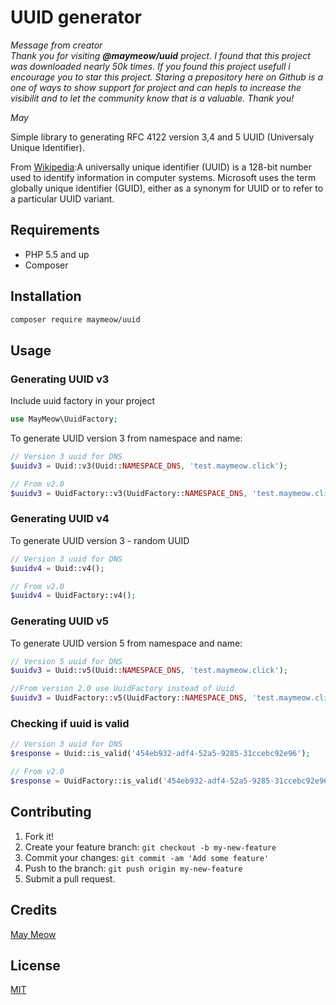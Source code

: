 # UUID generator

*Message from creator* <br />
*Thank you for visiting **@maymeow/uuid** project. I found that this project was downloaded nearly 50k times. If you found this project usefull i encourage you to star this project. Staring a prepository here on Github is a one of ways to show support for project and can hepls to increase the visibilit and to let the community know that is a valuable. Thank you!*

*May*

Simple library to generating RFC 4122 version 3,4 and 5 UUID (Universaly Unique Identifier).

From [Wikipedia](https://en.wikipedia.org/wiki/Universally_unique_identifier):A universally unique identifier (UUID) is a 128-bit number used to identify information in computer systems. Microsoft uses the term globally unique identifier (GUID), either as a synonym for UUID or to refer to a particular UUID variant.

## Requirements

* PHP 5.5 and up
* Composer

## Installation

```bash
composer require maymeow/uuid
```

## Usage

### Generating UUID v3

Include uuid factory in your project

```php
use MayMeow\UuidFactory;
```

To generate UUID version 3 from namespace and name:

```php
// Version 3 uuid for DNS
$uuidv3 = Uuid::v3(Uuid::NAMESPACE_DNS, 'test.maymeow.click');

// From v2.0
$uuidv3 = UuidFactory::v3(UuidFactory::NAMESPACE_DNS, 'test.maymeow.click');
```

### Generating UUID v4

To generate UUID version 3 - random UUID

```php
// Version 3 uuid for DNS
$uuidv4 = Uuid::v4();

// From v2.0
$uuidv4 = UuidFactory::v4();
```

### Generating UUID v5

To generate UUID version 5 from namespace and name:

```php
// Version 5 uuid for DNS
$uuidv3 = Uuid::v5(Uuid::NAMESPACE_DNS, 'test.maymeow.click');

//From version 2.0 use UuidFactory instead of Uuid
$uuidv3 = UuidFactory::v5(UuidFactory::NAMESPACE_DNS, 'test.maymeow.click');
```

### Checking if uuid is valid

```php
// Version 3 uuid for DNS
$response = Uuid::is_valid('454eb932-adf4-52a5-9285-31ccebc92e96');

// From v2.0
$response = UuidFactory::is_valid('454eb932-adf4-52a5-9285-31ccebc92e96');
```

## Contributing

1. Fork it!
2. Create your feature branch: `git checkout -b my-new-feature`
3. Commit your changes: `git commit -am 'Add some feature'`
4. Push to the branch: `git push origin my-new-feature`
5. Submit a pull request.

## Credits

[May Meow](https://github.com/MayMeow)
## License

[MIT](/LICENSE)
